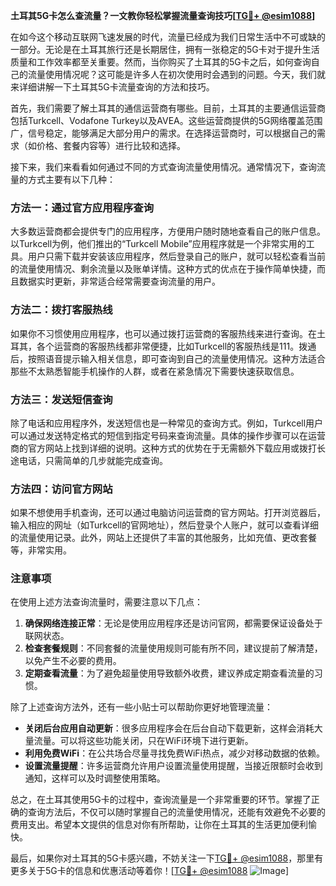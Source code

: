 **土耳其5G卡怎么查流量？一文教你轻松掌握流量查询技巧[[TG💪+ @esim1088](https://t.me/s/esim1088)]**

在如今这个移动互联网飞速发展的时代，流量已经成为我们日常生活中不可或缺的一部分。无论是在土耳其旅行还是长期居住，拥有一张稳定的5G卡对于提升生活质量和工作效率都至关重要。然而，当你购买了土耳其的5G卡之后，如何查询自己的流量使用情况呢？这可能是许多人在初次使用时会遇到的问题。今天，我们就来详细讲解一下土耳其5G卡流量查询的方法和技巧。

首先，我们需要了解土耳其的通信运营商有哪些。目前，土耳其的主要通信运营商包括Turkcell、Vodafone Turkey以及AVEA。这些运营商提供的5G网络覆盖范围广，信号稳定，能够满足大部分用户的需求。在选择运营商时，可以根据自己的需求（如价格、套餐内容等）进行比较和选择。

接下来，我们来看看如何通过不同的方式查询流量使用情况。通常情况下，查询流量的方式主要有以下几种：

### 方法一：通过官方应用程序查询

大多数运营商都会提供专门的应用程序，方便用户随时随地查看自己的账户信息。以Turkcell为例，他们推出的“Turkcell Mobile”应用程序就是一个非常实用的工具。用户只需下载并安装该应用程序，然后登录自己的账户，就可以轻松查看当前的流量使用情况、剩余流量以及账单详情。这种方式的优点在于操作简单快捷，而且数据实时更新，非常适合经常需要查询流量的用户。

### 方法二：拨打客服热线

如果你不习惯使用应用程序，也可以通过拨打运营商的客服热线来进行查询。在土耳其，各个运营商的客服热线都非常便捷，比如Turkcell的客服热线是111。拨通后，按照语音提示输入相关信息，即可查询到自己的流量使用情况。这种方法适合那些不太熟悉智能手机操作的人群，或者在紧急情况下需要快速获取信息。

### 方法三：发送短信查询

除了电话和应用程序外，发送短信也是一种常见的查询方式。例如，Turkcell用户可以通过发送特定格式的短信到指定号码来查询流量。具体的操作步骤可以在运营商的官方网站上找到详细的说明。这种方式的优势在于无需额外下载应用或拨打长途电话，只需简单的几步就能完成查询。

### 方法四：访问官方网站

如果不想使用手机查询，还可以通过电脑访问运营商的官方网站。打开浏览器后，输入相应的网址（如Turkcell的官网地址），然后登录个人账户，就可以查看详细的流量使用记录。此外，网站上还提供了丰富的其他服务，比如充值、更改套餐等，非常实用。

### 注意事项

在使用上述方法查询流量时，需要注意以下几点：

1. **确保网络连接正常**：无论是使用应用程序还是访问官网，都需要保证设备处于联网状态。
2. **检查套餐规则**：不同套餐的流量使用规则可能有所不同，建议提前了解清楚，以免产生不必要的费用。
3. **定期查看流量**：为了避免超量使用导致额外收费，建议养成定期查看流量的习惯。

除了上述查询方法外，还有一些小贴士可以帮助你更好地管理流量：

- **关闭后台应用自动更新**：很多应用程序会在后台自动下载更新，这样会消耗大量流量。可以将这些功能关闭，只在WiFi环境下进行更新。
- **利用免费WiFi**：在公共场合尽量寻找免费WiFi热点，减少对移动数据的依赖。
- **设置流量提醒**：许多运营商允许用户设置流量使用提醒，当接近限额时会收到通知，这样可以及时调整使用策略。

总之，在土耳其使用5G卡的过程中，查询流量是一个非常重要的环节。掌握了正确的查询方法后，不仅可以随时掌握自己的流量使用情况，还能有效避免不必要的费用支出。希望本文提供的信息对你有所帮助，让你在土耳其的生活更加便利愉快。

最后，如果你对土耳其的5G卡感兴趣，不妨关注一下[TG💪+ @esim1088](https://t.me/s/esim1088)，那里有更多关于5G卡的信息和优惠活动等着你！[[TG💪+ @esim1088](https://t.me/s/esim1088) ![Image](https://i.postimg.cc/4NQfJmqS/Snipaste-2025-05-13-00-14-12.png)]